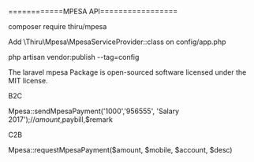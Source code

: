 ============MPESA API=================

composer require thiru/mpesa

Add  \Thiru\Mpesa\MpesaServiceProvider::class on config/app.php

php artisan vendor:publish --tag=config


The laravel mpesa Package is open-sourced software licensed under the MIT license.

B2C

Mpesa::sendMpesaPayment('1000','956555', 'Salary 2017');//$amount,$paybill,$remark


C2B

Mpesa::requestMpesaPayment($amount, $mobile, $account, $desc)